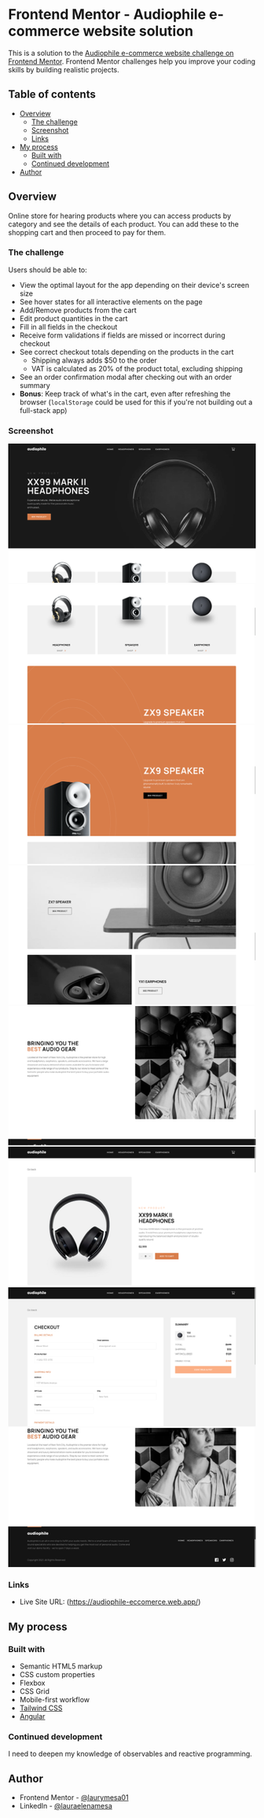 # Frontend Mentor - Audiophile e-commerce website solution

This is a solution to the [Audiophile e-commerce website challenge on Frontend Mentor](https://www.frontendmentor.io/challenges/audiophile-ecommerce-website-C8cuSd_wx). Frontend Mentor challenges help you improve your coding skills by building realistic projects. 

## Table of contents

- [Overview](#overview)
  - [The challenge](#the-challenge)
  - [Screenshot](#screenshot)
  - [Links](#links)
- [My process](#my-process)
  - [Built with](#built-with)
  - [Continued development](#continued-development)
- [Author](#author)

## Overview

Online store for hearing products where you can access products by category and see the details of each product. You can add these to the shopping cart and then proceed to pay for them.

### The challenge

Users should be able to:

- View the optimal layout for the app depending on their device's screen size
- See hover states for all interactive elements on the page
- Add/Remove products from the cart
- Edit product quantities in the cart
- Fill in all fields in the checkout
- Receive form validations if fields are missed or incorrect during checkout
- See correct checkout totals depending on the products in the cart
  - Shipping always adds $50 to the order
  - VAT is calculated as 20% of the product total, excluding shipping
- See an order confirmation modal after checking out with an order summary
- **Bonus**: Keep track of what's in the cart, even after refreshing the browser (`localStorage` could be used for this if you're not building out a full-stack app)

### Screenshot

![Main page Section 1](./1.png)
![Main page Section 2](./2.png)
![Main page Section 3](./3.png)
![Main page Section 4](./4.png)
![Main page Section 5](./5.png)
![Product detail page](./7.png)
![Checkout product page](./8.png)
![Footer](./6.png)

### Links

- Live Site URL: (https://audiophile-eccomerce.web.app/)

## My process

### Built with

- Semantic HTML5 markup
- CSS custom properties
- Flexbox
- CSS Grid
- Mobile-first workflow
- [Tailwind CSS](https://tailwindcss.com/)
- [Angular](https://angular.dev/)

### Continued development

I need to deepen my knowledge of observables and reactive programming. 

## Author

- Frontend Mentor - [@laurymesa01](https://www.frontendmentor.io/profile/laurymesa01)
- LinkedIn - [@lauraelenamesa]('https://www.linkedin.com/in/lauraelenamesa/')


